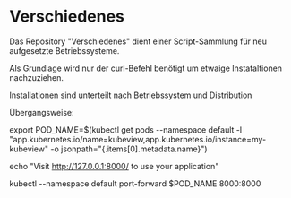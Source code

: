 # Verschiedenes

Das Repository "Verschiedenes" dient einer Script-Sammlung für neu aufgesetzte Betriebssysteme.

Als Grundlage wird nur der curl-Befehl benötigt um etwaige Instataltionen nachzuziehen.  

Installationen sind unterteilt nach Betriebssystem und Distribution


Übergangsweise:

export POD_NAME=$(kubectl get pods --namespace default -l "app.kubernetes.io/name=kubeview,app.kubernetes.io/instance=my-kubeview" -o jsonpath="{.items[0].metadata.name}")

echo "Visit http://127.0.0.1:8000/ to use your application"

kubectl --namespace default port-forward $POD_NAME 8000:8000
